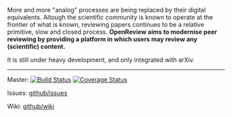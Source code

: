 More and more "analog" processes are being replaced by their digital equivalents. Altough the scientific community is known to operate at the frontier of what is known, reviewing papers continues to be a relative primitive, slow and closed process. **OpenReview aims to modernise peer reviewing by providing a platform in which users may review any (scientific) content.**

It is still under heavy development, and only integrated with arXiv. 

------------------------------------

Master: [![Build Status](https://travis-ci.org/open-review/open-review.png?branch=master)](https://travis-ci.org/open-review/open-review)
[![Coverage Status](https://coveralls.io/repos/open-review/open-review/badge.png)](https://coveralls.io/r/open-review/open-review)


Issues: [github/issues](https://github.com/open-review/open-review/issues)

Wiki: [github/wiki](https://github.com/open-review/open-review/wiki)

